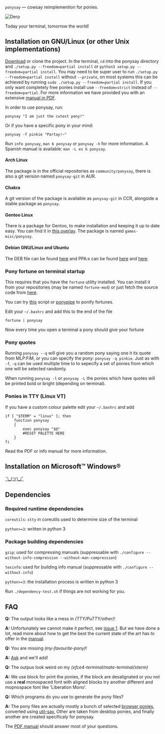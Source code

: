 `ponysay` — cowsay reimplemention for ponies.

![Derp](http://i.imgur.com/xOJbE.png)

Today your terminal, tomorrow the world!


Installation on GNU/Linux (or other Unix implementations)
---------------------------------------------------------

[Download](/erkin/ponysay/downloads) or clone the project.
In the terminal, `cd` into the ponysay directory and `./setup.py --freedom=partial install` or `python3 setup.py --freedom=partial install`.
You may need to be super user to run `./setup.py --freedom=partial install` without `--private`, on most systems this
can be achieved by running `sudo ./setup.py --freedom=partial install`.
If you only want completely free ponies install use `--freedom=strict` instead of `--freedom=partial`.
For more information we have provided you with an extensive [manual in PDF](https://github.com/erkin/ponysay/blob/master/ponysay.pdf?raw=true).

In order to use ponysay, run:

    ponysay "I am just the cutest pony!"
    
Or if you have a specific pony in your mind:

    ponysay -f pinkie "Partay!~"

Run `info ponysay`, `man 6 ponysay` or `ponysay -h` for more information.
A Spanish manual is available: `man -L es 6 ponysay`.

#### Arch Linux
The package is in the official repositories as `community/ponysay`, there is also a git version named `ponysay-git` in AUR.

#### Chakra
A git version of the package is available as `ponysay-git` in CCR, alongside a stable package as `ponysay`.

#### Gentoo Linux
There is a package for Gentoo, to make installation and keeping it up to date easy. You can find it in [this overlay](/etu/aidstu-overlay). The package is named `games-misc/ponysay`.

#### Debian GNU/Linux and Ubuntu
The DEB file can be found [here](http://roryholland.co.uk/misc.html#ponysay) and PPA:s can be found [here](https://launchpad.net/~vincent-c/+archive/ppa) and [here](https://launchpad.net/~blazemore/+archive/ponysay).

### Pony fortune on terminal startup 

This requires that you have the `fortune` utility installed. You can install it from your repositories (may be named `fortune-mod`)
or just fetch the source code from [here](ftp://ftp.ibiblio.org/pub/linux/games/amusements/fortune/).

You can try [this](http://www.reddit.com/r/mylittlelinux/comments/srixi/using_ponysay_with_a_ponified_fortune_warning/) script or
[ponypipe](/maandree/ponypipe) to ponify fortunes.

Edit your `~/.bashrc` and add this to the end of the file

    fortune | ponysay

Now every time you open a terminal a pony should give your fortune

### Pony quotes

Running `ponysay --q` will give you a random pony saying one it its quote from MLP:FiM, or you can specify the pony: `ponysay -q pinkie`.
Just as with `-f`, `-q` can be used multiple time to to sepecify a set of ponies from which one will be selected randomly.

When running `ponysay -l` or `ponysay -L` the ponies which have quotes will be printed bold or bright (depending on terminal).

### Ponies in TTY (Linux VT)

If you have a custom colour palette edit your `~/.bashrc` and add

    if [ "$TERM" = "linux" ]; then
        function ponysay
        {
            exec ponysay "$@"
            #RESET PALETTE HERE
        }
    fi

Read the PDF or info manual for more information.


Installation on Microsoft™ Windows®
-----------------------------------
[¯\\\_(ツ)\_/¯](http://i.imgur.com/2nP5N.png)


Dependencies
------------

### Required runtime dependencies

`coreutils`: `stty` in coreutils used to determine size of the terminal

`python>=3`: written in python 3

### Package building dependencies

`gzip`: used for compressing manuals (suppressable with `./configure --without-info-compression --without-man-compression`)

`texinfo`: used for building info manual (suppressable with `./configure --without-info`)

`python>=3`: the installation process is written in python 3

Run `./dependency-test.sh` if things are not working for you.


FAQ
---

__Q:__ The output looks like a mess in _(TTY/PuTTY/other)_!

__A:__ Unfortunately we cannot make it perfect, see [issue 1](/erkin/ponysay/issues/1). But we have done a lot, read more about how to get the best the current state of the art has to offer in the [manual](/erkin/ponysay/blob/master/ponysay.pdf?raw=true).

__Q:__ You are missing _(my-favourite-pony)_!

__A:__ [Ask](/erkin/ponysay/issues) and we'll add!

__Q:__ The outpus look weird on my _(xfce4-terminal/mate-terminal/xterm)_

__A:__ We use block for print the ponies, if the block are desalignated or you not use a __real__ monospaced font with aligned blocks try another different and mopnospace font like 'Liberation Mono'.

__Q:__ Which programs do you use to generate the pony files?

__A:__ The pony files are actually mostly a bunch of selected [browser ponies](//web.student.tuwien.ac.at/~e0427417/browser-ponies/ponies.html), converted using [util-say](/maandree/util-say),
Other are taken from desktop ponies, and finally another are created specificaly for ponysay.

The [PDF manual](/erkin/ponysay/blob/master/ponysay.pdf?raw=true) should answer most of your questions.

